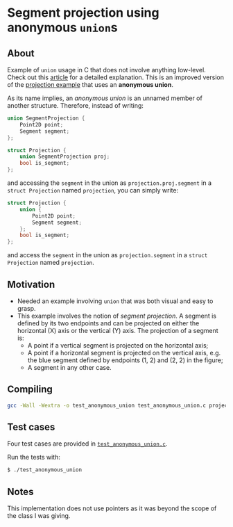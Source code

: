 # Segment projection using anonymous `union`s

## About

Example of `union` usage in C that does not involve anything low-level. Check out this [article](https://sites.google.com/view/alexandra-zaharia/blog/unions-in-c) for a detailed explanation. This is an improved version of the [projection example](https://github.com/alexandra-zaharia/c-playground/tree/master/projection) that uses an **anonymous union**.

As its name implies, an _anonymous union_ is an unnamed member of another structure. Therefore, instead of writing:

```c
union SegmentProjection {
	Point2D point;
	Segment segment;
};

struct Projection {
	union SegmentProjection proj;
	bool is_segment;
}; 
```

and accessing the `segment` in the union as `projection.proj.segment` in a `struct Projection` named `projection`, you can simply write:

```c
struct Projection {
	union {
		Point2D point;
		Segment segment;
	};
	bool is_segment;
};
```

and access the `segment` in the union as `projection.segment` in a `struct Projection` named `projection`.

## Motivation

  * Needed an example involving `union` that was both visual and easy to grasp.
  * This example involves the notion of _segment projection_. A segment is defined by its two endpoints and can be projected on either the horizontal (X) axis or the vertical (Y) axis. The projection of a segment is:
    * A point if a vertical segment is projected on the horizontal axis;
    * A point if a horizontal segment is projected on the vertical axis, e.g. the blue segment defined by endpoints (1, 2) and (2, 2) in the figure;
    * A segment in any other case.

## Compiling

```bash
gcc -Wall -Wextra -o test_anonymous_union test_anonymous_union.c projection_anon.c
```

## Test cases

Four test cases are provided in [`test_anonymous_union.c`](https://github.com/alexandra-zaharia/c-playground/blob/master/anonymous_union/test_anonymous_union.c).

Run the tests with:

```bash
$ ./test_anonymous_union
```

## Notes

This implementation does not use pointers as it was beyond the scope of the class I was giving.

